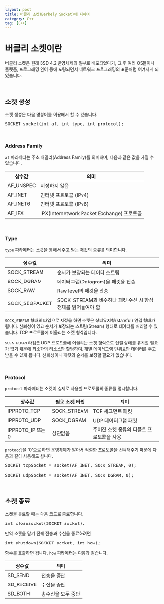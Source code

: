 ```yaml
---
layout: post
title: 버클리 소켓(Berkely Socket)에 대하여 
category: C++
tag: [C++]
---
```

# 버클리 소켓이란

버클리 소켓은 원래 BSD 4.2 운영체제의 일부로 배포되었다가, 그 후 여러 OS들이나 플랫폼, 프로그래밍 언어 등에 포팅되면서 네트워크 프로그래밍의 표준처럼 여겨지게 되었습니다.

<br>

## 소켓 생성

소켓 생성은 다음 명령어를 이용해서 할 수 있습니다.

<pre class="prettyprint">
SOCKET socket(int af, int type, int protocol);
</pre>

<br>

### Address Family

`af` 파라메터는 주소 패밀리(Address Family)를 의미하며, 다음과 같은 값을 가질 수 있습니다.

상수값 | 의미
------ | -----
AF_UNSPEC | 지정하지 않음
AF_INET | 인터넷 프로토콜 (IPv4)
AF_INET6 | 인터넷 프로토콜 (IPv6)
AF_IPX | IPX(Internetwork Packet Exchange) 프로토콜

<br>

### Type

`type` 파라메터는 소켓을 통해서 주고 받는 패킷의 종류를 의미합니다.

상수값 | 의미
------ | -----
SOCK_STREAM | 순서가 보장되는 데이터 스트림
SOCK_DGRAM | 데이터그램(Datagram)을 패킷을 전송
SOCK_RAW | Raw level의 패킷을 전송
SOCK_SEQPACKET | SOCK_STREAM과 비슷하나 패킷 수신 시 항상 전체를 읽어들여야 함

`SOCK_STREAM` 형태의 타입으로 지정을 하면 소켓은 상태유지형(stateful) 연결 형태가 됩니다. 신뢰성이 있고 순서가 보장되는 스트림(Stream) 형태로 데이터를 처리할 수 있습니다. TCP 프로토콜에 어울리는 소켓 형식입니다.

`SOCK_DGRAM` 타입은 UDP 프로토콜에 어울리는 소켓 형식으로 연결 상태를 유지할 필요가 없기 때문에 최소한의 리소스만 할당하여, 개별 데이터그램 단위로만 데이터를 주고 받을 수 있게 됩니다. 신뢰성이나 패킷의 순서를 보장할 필요가 없습니다.

<br>

### Protocol

`protocol` 파라메터는 소켓이 실제로 사용할 프로토콜의 종류를 명시합니다.

상수값 | 필요 소켓 타입 | 의미
------ | ----- | -----
IPPROTO_TCP | SOCK_STREAM | TCP 세그먼트 패킷
IPPROTO_UDP | SOCK_DGRAM | UDP 데이터그램 패킷
IPPROTO_IP 또는 0 | 상관없음 | 주어진 소켓 종류의 디폴트 프로토콜을 사용

`protocol`을 '0'으로 하면 운영체제가 알아서 적절한 프로토콜을 선택해주기 때문에 다음과 같이 사용해도 됩니다.

<pre class="prettyprint">
SOCKET tcpSocket = socket(AF_INET, SOCK_STREAM, 0);

SOCKET udpSocket = socket(AF_INET, SOCK_DGRAM, 0);
</pre>

<br>

## 소켓 종료 

소켓을 종료할 때는 다음 코드로 종료합니다.

<pre class="prettyprint">
int closesocket(SOCKET socket);
</pre>

만약 소켓을 닫기 전에 전송과 수신을 종료하려면

<pre class="prettyprint">
int shutdown(SOCKET socket, int how);
</pre>

함수를 호출하면 됩니다. `how` 파라메터는 다음과 같습니다.

상수값 | 의미
------ | -----
SD_SEND | 전송을 중단
SD_RECEIVE | 수신을 중단
SD_BOTH | 송수신을 모두 중단